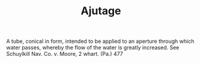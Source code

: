 ---
title: Ajutage
letter: A
permalink: "/definitions/bld-ajutage.html"
body: A tube, conical in form, intended to be applied to an aperture through which
  water passes, whereby the flow of the water is greatly increased. See Schuylkill
  Nav. Co. v. Moore, 2 whart. (Pa.) 477
published_at: '2018-07-07'
source: Black's Law Dictionary 2nd Ed (1910)
layout: post
---
